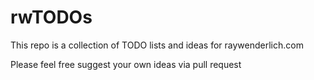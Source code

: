# rwTODOs

This repo is a collection of TODO lists and ideas for raywenderlich.com

Please feel free suggest your own ideas via pull request
